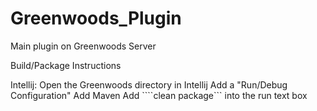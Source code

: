 # Greenwoods_Plugin
Main plugin on Greenwoods Server

Build/Package Instructions

Intellij:
Open the Greenwoods directory in Intellij
Add a "Run/Debug Configuration"
Add Maven
Add ````clean package``` into the run text box
